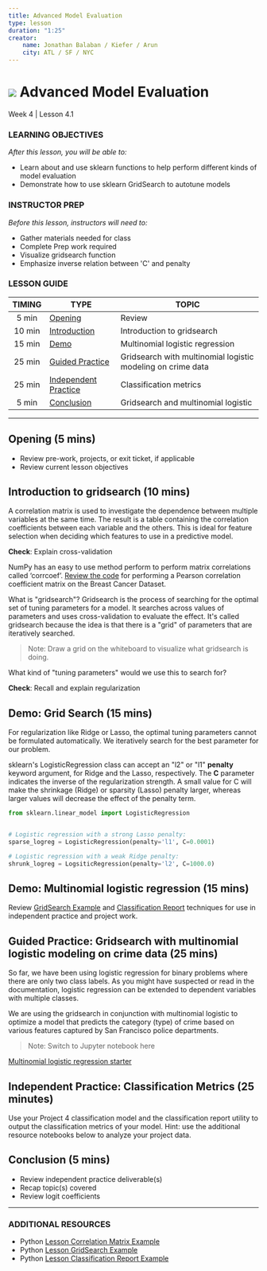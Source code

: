 ```yaml
---
title: Advanced Model Evaluation
type: lesson
duration: "1:25"
creator:
    name: Jonathan Balaban / Kiefer / Arun
    city: ATL / SF / NYC
---
```


# ![](https://ga-dash.s3.amazonaws.com/production/assets/logo-9f88ae6c9c3871690e33280fcf557f33.png) Advanced Model Evaluation
Week 4 | Lesson 4.1

### LEARNING OBJECTIVES
*After this lesson, you will be able to:*
- Learn about and use sklearn functions to help perform different kinds of model evaluation
- Demonstrate how to use sklearn GridSearch to autotune models

### INSTRUCTOR PREP
*Before this lesson, instructors will need to:*
- Gather materials needed for class
- Complete Prep work required
- Visualize gridsearch function
- Emphasize inverse relation between 'C' and penalty

### LESSON GUIDE
| TIMING  | TYPE  | TOPIC  |
|:-:|---|---|
| 5 min  | [Opening](#opening)  | Review  |
| 10 min  | [Introduction](#introduction)   | Introduction to gridsearch  |
| 15 min  | [Demo](#demo)  | Multinomial logistic regression  |
| 25 min  | [Guided Practice](#guided-practice)  | Gridsearch with multinomial logistic modeling on crime data |
| 25 min  | [Independent Practice](#ind-practice)  | Classification metrics  |
| 5 min  | [Conclusion](#conclusion)  | Gridsearch and multinomial logistic  |

---

<a name="opening"></a>
## Opening (5 mins)
- Review pre-work, projects, or exit ticket, if applicable
- Review current lesson objectives


<a name="introduction"></a>
## Introduction to gridsearch (10 mins)

A correlation matrix is used to investigate the dependence between multiple variables at the same time. The result is a table containing the correlation coefficients between each variable and the others. This is ideal for feature selection when deciding which features to use in a predictive model.		 

**Check**: Explain cross-validation

NumPy has an easy to use method perform to perform matrix correlations called ‘corrcoef’. [Review the code](./code/starter-code/week4-4.1-breast-cancer-coefficients.ipynb) for performing a Pearson correlation coefficient matrix on the Breast Cancer Dataset.

What is "gridsearch"? Gridsearch is the process of searching for the optimal set of tuning parameters for a model. It searches across values of parameters and uses cross-validation to evaluate the effect. It's called gridsearch because the idea is that there is a "grid" of parameters that are iteratively searched.

> Note: Draw a grid on the whiteboard to visualize what gridsearch is doing.

What kind of "tuning parameters" would we use this to search for?

**Check**: Recall and explain regularization

<a name="demo"></a>
## Demo: Grid Search (15 mins)

For regularization like Ridge or Lasso, the optimal tuning parameters cannot be formulated automatically. We iteratively search for the best parameter for our problem.

sklearn's LogisticRegression class can accept an "l2" or "l1" **penalty** keyword argument, for Ridge and the Lasso, respectively. The **C** parameter indicates the inverse of the regularization strength. A small value for C will make the shrinkage (Ridge) or sparsity (Lasso) penalty larger, whereas larger values will decrease the effect of the penalty term.

```python
from sklearn.linear_model import LogisticRegression


# Logistic regression with a strong Lasso penalty:
sparse_logreg = LogisticRegression(penalty='l1', C=0.0001)

# Logistic regression with a weak Ridge penalty:
shrunk_logreg = LogsiticRegression(penalty='l2', C=1000.0)
```


<a name="demo"></a>
## Demo: Multinomial logistic regression (15 mins)

Review [GridSearch Example](./code/starter-code/week4-4.1-search-grid.ipynb) and [Classification Report](./code/starter-code/week4-4.1-classification-report.ipynb) techniques for use in independent practice and project work.


<a name="guided-practice"></a>
## Guided Practice: Gridsearch with multinomial logistic modeling on crime data (25 mins)

So far, we have been using logistic regression for binary problems where there are only two class labels. As you might have suspected or read in the documentation, logistic regression can be extended to dependent variables with multiple classes.

We are using the gridsearch in conjunction with multinomial logistic to optimize a model that predicts the category (type) of crime based on various features captured by San Francisco police departments.

> Note: Switch to Jupyter notebook here

[Multinomial logistic regression starter](./code/starter-code/gridsearch-multinomial-logistic-starter.ipynb)

<a name="ind-practice"></a>
## Independent Practice: Classification Metrics (25 minutes)

Use your Project 4 classification model and the classification report utility to output the classification metrics of your model. Hint: use the additional resource notebooks below to analyze your project data.

<a name="conclusion"></a>
## Conclusion (5 mins)
- Review independent practice deliverable(s)
- Recap topic(s) covered
- Review logit coefficients

***

### ADDITIONAL RESOURCES
- Python [Lesson Correlation Matrix Example](./code/starter-code/week4-4.1-breast-cancer-coefficients.ipynb)
- Python [Lesson GridSearch Example](./code/starter-code/week4-4.1-search-grid.ipynb)
- Python [Lesson Classification Report Example](./code/starter-code/week4-4.1-classification-report.ipynb)
